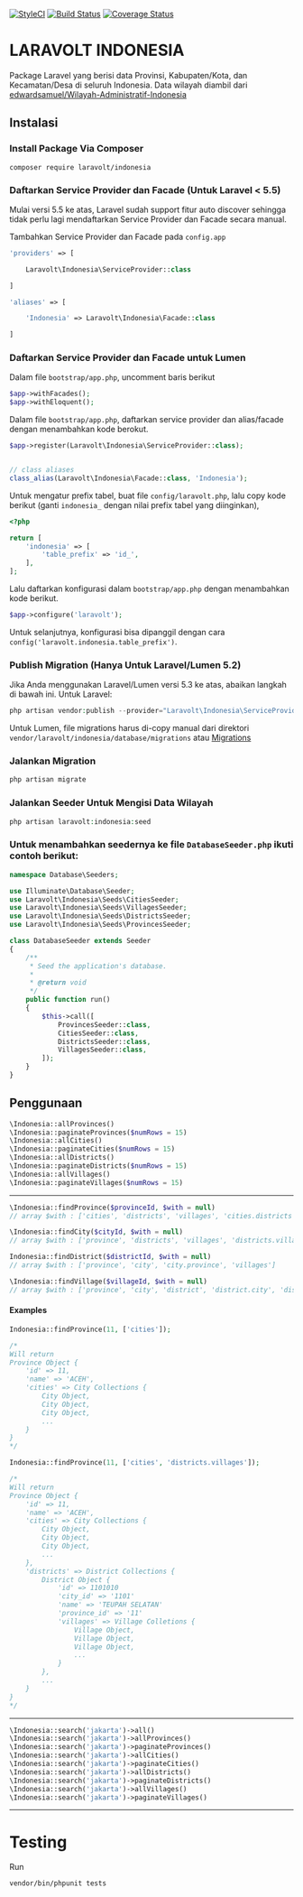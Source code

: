 [![StyleCI](https://github.styleci.io/repos/63410706/shield?branch=master)](https://github.styleci.io/repos/63410706)
[![Build Status](https://travis-ci.org/laravolt/indonesia.svg?branch=master)](https://travis-ci.org/laravolt/indonesia)
[![Coverage Status](https://coveralls.io/repos/github/laravolt/indonesia/badge.svg?branch=master)](https://coveralls.io/github/laravolt/indonesia?branch=master)
# LARAVOLT INDONESIA

Package Laravel yang berisi data Provinsi, Kabupaten/Kota, dan Kecamatan/Desa di seluruh Indonesia.
Data wilayah diambil dari [edwardsamuel/Wilayah-Administratif-Indonesia](https://github.com/edwardsamuel/Wilayah-Administratif-Indonesia)

## Instalasi

### Install Package Via Composer
```
composer require laravolt/indonesia
```

### Daftarkan Service Provider dan Facade (Untuk Laravel < 5.5)

Mulai versi 5.5 ke atas, Laravel sudah support fitur auto discover sehingga tidak perlu lagi mendaftarkan Service Provider dan Facade secara manual.

Tambahkan Service Provider dan Facade pada `config.app`

```php
'providers' => [

    Laravolt\Indonesia\ServiceProvider::class

]
```

```php
'aliases' => [

    'Indonesia' => Laravolt\Indonesia\Facade::class

]
```

### Daftarkan Service Provider dan Facade untuk Lumen
Dalam file `bootstrap/app.php`, uncomment baris berikut
```php
$app->withFacades();
$app->withEloquent();
```

Dalam file `bootstrap/app.php`, daftarkan service provider dan alias/facade dengan menambahkan kode berokut.
```php
$app->register(Laravolt\Indonesia\ServiceProvider::class);


// class aliases
class_alias(Laravolt\Indonesia\Facade::class, 'Indonesia');
```

Untuk mengatur prefix tabel, buat file `config/laravolt.php`, lalu copy kode berikut (ganti `indonesia_` dengan nilai prefix tabel yang diinginkan),
```php
<?php

return [
    'indonesia' => [
        'table_prefix' => 'id_',
    ],
];
```
Lalu daftarkan konfigurasi dalam `bootstrap/app.php` dengan menambahkan kode berikut.
```php
$app->configure('laravolt');
```

Untuk selanjutnya, konfigurasi bisa dipanggil dengan cara `config('laravolt.indonesia.table_prefix')`.

### Publish Migration (Hanya Untuk Laravel/Lumen 5.2)

Jika Anda menggunakan Laravel/Lumen versi 5.3 ke atas, abaikan langkah di bawah ini.
Untuk Laravel:
```php
php artisan vendor:publish --provider="Laravolt\Indonesia\ServiceProvider"
```
Untuk Lumen, file migrations harus di-copy manual dari direktori `vendor/laravolt/indonesia/database/migrations` atau [Migrations](database/migrations/)

### Jalankan Migration
```php
php artisan migrate
```

### Jalankan Seeder Untuk Mengisi Data Wilayah
```php
php artisan laravolt:indonesia:seed
```

### Untuk menambahkan seedernya ke file `DatabaseSeeder.php` ikuti contoh berikut:
```php
namespace Database\Seeders;

use Illuminate\Database\Seeder;
use Laravolt\Indonesia\Seeds\CitiesSeeder;
use Laravolt\Indonesia\Seeds\VillagesSeeder;
use Laravolt\Indonesia\Seeds\DistrictsSeeder;
use Laravolt\Indonesia\Seeds\ProvincesSeeder;

class DatabaseSeeder extends Seeder
{
    /**
     * Seed the application's database.
     *
     * @return void
     */
    public function run()
    {
        $this->call([
            ProvincesSeeder::class,
            CitiesSeeder::class,
            DistrictsSeeder::class,
            VillagesSeeder::class,
        ]);
    }
}

```

## Penggunaan

```php
\Indonesia::allProvinces()
\Indonesia::paginateProvinces($numRows = 15)
\Indonesia::allCities()
\Indonesia::paginateCities($numRows = 15)
\Indonesia::allDistricts()
\Indonesia::paginateDistricts($numRows = 15)
\Indonesia::allVillages()
\Indonesia::paginateVillages($numRows = 15)
```

---

```php
\Indonesia::findProvince($provinceId, $with = null)
// array $with : ['cities', 'districts', 'villages', 'cities.districts', 'cities.districts.villages', 'districts.villages']

\Indonesia::findCity($cityId, $with = null)
// array $with : ['province', 'districts', 'villages', 'districts.villages']

Indonesia::findDistrict($districtId, $with = null)
// array $with : ['province', 'city', 'city.province', 'villages']

\Indonesia::findVillage($villageId, $with = null)
// array $with : ['province', 'city', 'district', 'district.city', 'district.city.province']
```

#### Examples

```php
Indonesia::findProvince(11, ['cities']);

/*
Will return
Province Object {
    'id' => 11,
    'name' => 'ACEH',
    'cities' => City Collections {
        City Object,
        City Object,
        City Object,
        ...
    }
}
*/

Indonesia::findProvince(11, ['cities', 'districts.villages']);

/*
Will return
Province Object {
    'id' => 11,
    'name' => 'ACEH',
    'cities' => City Collections {
        City Object,
        City Object,
        City Object,
        ...
    },
    'districts' => District Collections {
        District Object {
            'id' => 1101010
            'city_id' => '1101'
            'name' => 'TEUPAH SELATAN'
            'province_id' => '11'
            'villages' => Village Colletions {
                Village Object,
                Village Object,
                Village Object,
                ...
            }
        },
        ...
    }
}
*/
```

---

```php
\Indonesia::search('jakarta')->all()
\Indonesia::search('jakarta')->allProvinces()
\Indonesia::search('jakarta')->paginateProvinces()
\Indonesia::search('jakarta')->allCities()
\Indonesia::search('jakarta')->paginateCities()
\Indonesia::search('jakarta')->allDistricts()
\Indonesia::search('jakarta')->paginateDistricts()
\Indonesia::search('jakarta')->allVillages()
\Indonesia::search('jakarta')->paginateVillages()
```

---

# Testing

Run

```
vendor/bin/phpunit tests
```
